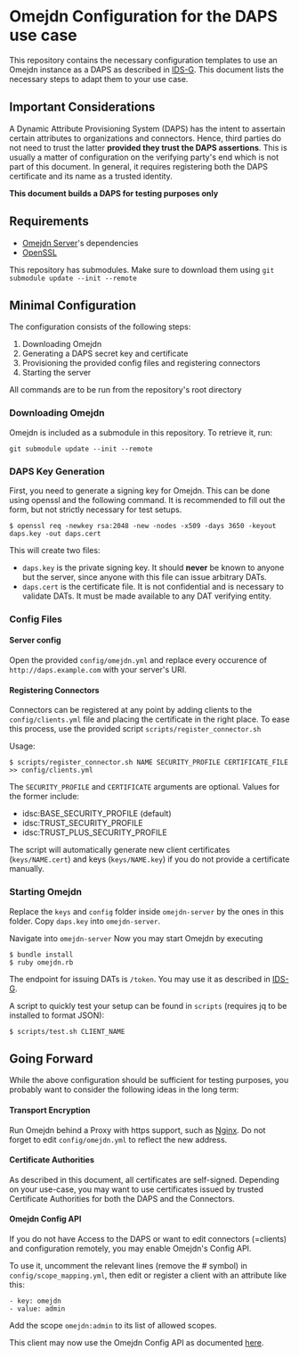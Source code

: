 # Omejdn Configuration for the DAPS use case

This repository contains the necessary configuration templates to use an Omejdn instance as a DAPS as described in [IDS-G](https://github.com/International-Data-Spaces-Association/IDS-G).
This document lists the necessary steps to adapt them to your use case.

## Important Considerations

A Dynamic Attribute Provisioning System (DAPS) has the intent to assertain certain attributes to organizations and connectors.
Hence, third parties do not need to trust the latter **provided they trust the DAPS assertions**.
This is usually a matter of configuration on the verifying party's end which is not part of this document.
In general, it requires registering both the DAPS certificate and its name as a trusted identity.

**This document builds a DAPS for testing purposes only**

## Requirements

- [Omejdn Server](https://github.com/Fraunhofer-AISEC/omejdn-server)'s dependencies
- [OpenSSL](https://www.openssl.org/)

This repository has submodules.
Make sure to download them using `git submodule update --init --remote`

## Minimal Configuration

The configuration consists of the following steps:

1. Downloading Omejdn
1. Generating a DAPS secret key and certificate
1. Provisioning the provided config files and registering connectors
1. Starting the server

All commands are to be run from the repository's root directory

### Downloading Omejdn

Omejdn is included as a submodule in this repository.
To retrieve it, run:

```
git submodule update --init --remote
```

### DAPS Key Generation

First, you need to generate a signing key for Omejdn.
This can be done using openssl and the following command.
It is recommended to fill out the form, but not strictly necessary for test setups.

```
$ openssl req -newkey rsa:2048 -new -nodes -x509 -days 3650 -keyout daps.key -out daps.cert
```

This will create two files:

* `daps.key` is the private signing key. It should **never** be known to anyone but the server, since anyone with this file can issue arbitrary DATs.
* `daps.cert` is the certificate file. It is not confidential and is necessary to validate DATs. It must be made available to any DAT verifying entity.

### Config Files

#### Server config

Open the provided `config/omejdn.yml` and replace every occurence of `http://daps.example.com` with your server's URI.

#### Registering Connectors

Connectors can be registered at any point by adding clients to the `config/clients.yml` file and placing the certificate in the right place.
To ease this process, use the provided script `scripts/register_connector.sh`

Usage:

```
$ scripts/register_connector.sh NAME SECURITY_PROFILE CERTIFICATE_FILE >> config/clients.yml
```

The `SECURITY_PROFILE` and `CERTIFICATE` arguments are optional. Values for the former include:

- idsc:BASE_SECURITY_PROFILE (default)
- idsc:TRUST_SECURITY_PROFILE
- idsc:TRUST_PLUS_SECURITY_PROFILE

The script will automatically generate new client certificates (`keys/NAME.cert`) and keys (`keys/NAME.key`) if you do not provide a certificate manually.


### Starting Omejdn

Replace the `keys` and `config` folder inside `omejdn-server` by the ones in this folder.
Copy `daps.key` into `omejdn-server`.

Navigate into `omejdn-server`
Now you may start Omejdn by executing

```
$ bundle install
$ ruby omejdn.rb
```

The endpoint for issuing DATs is `/token`. You may use it as described in [IDS-G](https://github.com/International-Data-Spaces-Association/IDS-G).

A script to quickly test your setup can be found in `scripts` (requires jq to be installed to format JSON):

```
$ scripts/test.sh CLIENT_NAME
```

## Going Forward

While the above configuration should be sufficient for testing purposes,
you probably want to consider the following ideas in the long term:

#### Transport Encryption

Run Omejdn behind a Proxy with https support, such as [Nginx](https://nginx.org/en/).
Do not forget to edit `config/omejdn.yml` to reflect the new address.

#### Certificate Authorities

As described in this document, all certificates are self-signed.
Depending on your use-case, you may want to use certificates issued by trusted Certificate Authorities for both the DAPS and the Connectors.

#### Omejdn Config API

If you do not have Access to the DAPS or want to edit connectors (=clients) and configuration remotely,
you may enable Omejdn's Config API.

To use it, uncomment the relevant lines (remove the # symbol) in `config/scope_mapping.yml`,
then edit or register a client with an attribute like this:

```
- key: omejdn
- value: admin
```

Add the scope `omejdn:admin` to its list of allowed scopes.

This client may now use the Omejdn Config API as documented [here](https://github.com/Fraunhofer-AISEC/omejdn-server/blob/master/API.md).
